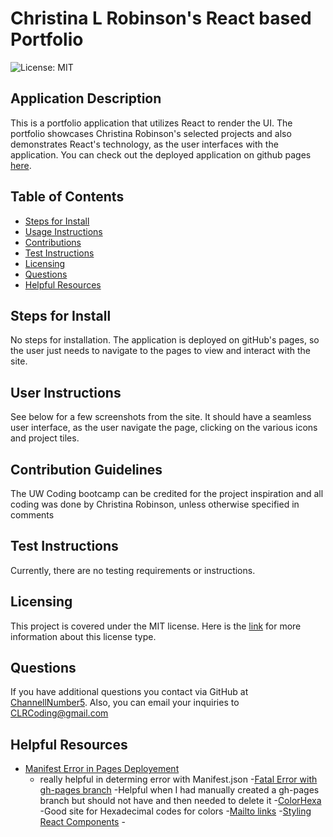 # Christina L Robinson's React based Portfolio

![License: MIT](https://img.shields.io/badge/License-MIT-yellow.svg)

## Application Description 
This is a portfolio application that utilizes React to render the UI. The portfolio showcases Christina Robinson's selected projects and also demonstrates React's technology, as the user interfaces with the application. You can check out the deployed application on github pages [here](https://channellnumber5.github.io/CLRCodingPortfolio/).

## Table of Contents
- [Steps for Install](#steps-for-install)
- [Usage Instructions](#user-instructions)
- [Contributions](#contribution-guidelines)
- [Test Instructions](#test-instructions)
- [Licensing](#licensing)
- [Questions](#questions)
- [Helpful Resources](#helpful-resources)

## Steps for Install
No steps for installation. The application is deployed on gitHub's pages, so the user just needs to navigate to the pages to view and interact with the site.

## User Instructions
See below for a few screenshots from the site. It should have a seamless user interface, as the user navigate the page, clicking on the various icons and project tiles.

## Contribution Guidelines
The UW Coding bootcamp can be credited for the project inspiration and all coding was done by Christina Robinson, unless otherwise specified in comments

## Test Instructions
Currently, there are no testing requirements or instructions.

## Licensing
This project is covered under the MIT license. Here is the [link](https://opensource.org/licenses/MIT) for more information about this license type.


## Questions
If you have additional questions you contact via GitHub at [ChannellNumber5](https://github.com/ChannellNumber5). Also, you can email your inquiries to [CLRCoding@gmail.com]("mailto:CLRCoding@gmail.com")

## Helpful Resources

- [Manifest Error in Pages Deployement](https://stackoverflow.com/questions/66034705/deploying-react-app-to-github-pages-yields-manifest-line-1-column-1-syntax)
    - really helpful in determing error with Manifest.json
-[Fatal Error with gh-pages branch](https://stackoverflow.com/questions/63964575/fatal-a-branch-named-gh-pages-already-exists)
    -Helpful when I had manually created a gh-pages branch but should not have and then needed to delete it
-[ColorHexa](https://www.colorhexa.com/696969)
    -Good site for Hexadecimal codes for colors
-[Mailto links](https://css-tricks.com/snippets/html/mailto-links/)
-[Styling React Components](https://codeburst.io/4-four-ways-to-style-react-components-ac6f323da822)
-[]()